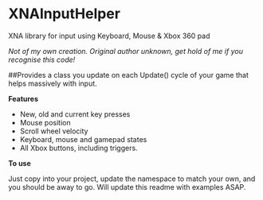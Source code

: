 XNAInputHelper
==============

XNA library for input using Keyboard, Mouse &amp; Xbox 360 pad

*_Not of my own creation. Original author unknown, get hold of me if you recognise this code!_*

##Provides a class you update on each Update() cycle of your game that helps massively with input.

**Features**

- New, old and current key presses
- Mouse position
- Scroll wheel velocity
- Keyboard, mouse and gamepad states
- All Xbox buttons, including triggers.
 
**To use**

Just copy into your project, update the namespace to match your own, and you should be away to go. Will update this readme with examples ASAP.
